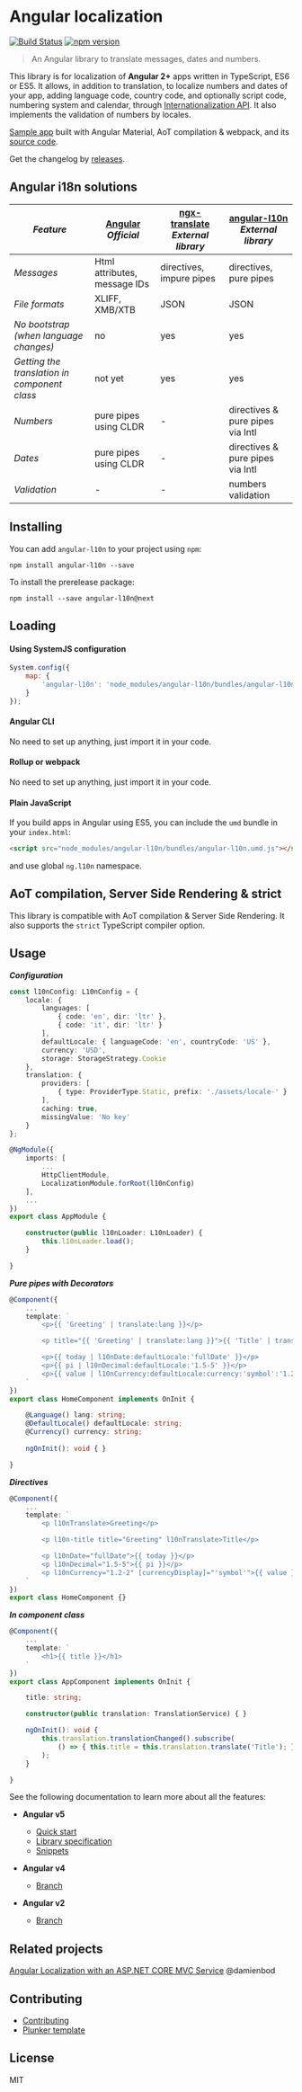 # Angular localization
[![Build Status](https://travis-ci.org/robisim74/angular-l10n.svg?branch=master)](https://travis-ci.org/robisim74/angular-l10n) [![npm version](https://badge.fury.io/js/angular-l10n.svg)](https://badge.fury.io/js/angular-l10n)
> An Angular library to translate messages, dates and numbers.

This library is for localization of **Angular 2+** apps written in TypeScript, ES6 or ES5. 
It allows, in addition to translation, to localize numbers and dates of your app, adding language code, country code, and optionally script code, numbering system and calendar, through [Internationalization API](https://developer.mozilla.org/en-US/docs/Web/JavaScript/Reference/Global_Objects/Intl). It also implements the validation of numbers by locales.

[Sample app](http://robisim74.github.io/angular-l10n-sample) built with Angular Material, AoT compilation & webpack, and its [source code](https://github.com/robisim74/angular-l10n-sample).

Get the changelog by [releases](https://github.com/robisim74/angular-l10n/releases).

## Angular i18n solutions
| _Feature_ | [Angular](https://angular.io/guide/i18n) _Official_ | [ngx-translate](https://github.com/ngx-translate/core) _External library_ | [angular-l10n](https://github.com/robisim74/angular-l10n/blob/master/doc/spec.md) _External library_ |
| --------- | ------------------------------------------------------------------------ | --------------------------------------------------------------------------- | ---------------------------------------------------------------------------------------------------- |
_Messages_ | Html attributes, message IDs | directives, impure pipes | directives, pure pipes
_File formats_ | XLIFF, XMB/XTB | JSON | JSON
_No bootstrap (when language changes)_ | no | yes | yes
_Getting the translation in component class_ | not yet | yes | yes
_Numbers_ | pure pipes using CLDR | - | directives & pure pipes via Intl
_Dates_ | pure pipes using CLDR | - | directives & pure pipes via Intl
_Validation_ | - | - | numbers validation

## Installing
You can add `angular-l10n` to your project using `npm`:
```Shell
npm install angular-l10n --save 
```
To install the prerelease package:
```Shell
npm install --save angular-l10n@next
```

## Loading
#### Using SystemJS configuration
```JavaScript
System.config({
    map: {
        'angular-l10n': 'node_modules/angular-l10n/bundles/angular-l10n.umd.js'
    }
});
```
#### Angular CLI
No need to set up anything, just import it in your code.
#### Rollup or webpack
No need to set up anything, just import it in your code.
#### Plain JavaScript
If you build apps in Angular using ES5, you can include the `umd` bundle in your `index.html`:
```Html
<script src="node_modules/angular-l10n/bundles/angular-l10n.umd.js"></script>
```
and use global `ng.l10n` namespace.

## AoT compilation, Server Side Rendering & strict
This library is compatible with AoT compilation & Server Side Rendering. It also supports the `strict` TypeScript compiler option.

## Usage
**_Configuration_**
```TypeScript
const l10nConfig: L10nConfig = {
    locale: {
        languages: [
            { code: 'en', dir: 'ltr' },
            { code: 'it', dir: 'ltr' }
        ],
        defaultLocale: { languageCode: 'en', countryCode: 'US' },
        currency: 'USD',
        storage: StorageStrategy.Cookie
    },
    translation: {
        providers: [
            { type: ProviderType.Static, prefix: './assets/locale-' }
        ],
        caching: true,
        missingValue: 'No key'
    }
};

@NgModule({
    imports: [
        ...
        HttpClientModule,
        LocalizationModule.forRoot(l10nConfig)
    ],
    ...
})
export class AppModule {

    constructor(public l10nLoader: L10nLoader) {
        this.l10nLoader.load();
    }

}
```
**_Pure pipes with Decorators_**
```TypeScript
@Component({
    ...
    template: `
        <p>{{ 'Greeting' | translate:lang }}</p>

        <p title="{{ 'Greeting' | translate:lang }}">{{ 'Title' | translate:lang }}</p>

        <p>{{ today | l10nDate:defaultLocale:'fullDate' }}</p>       
        <p>{{ pi | l10nDecimal:defaultLocale:'1.5-5' }}</p>
        <p>{{ value | l10nCurrency:defaultLocale:currency:'symbol':'1.2-2' }}</p>
    `
})
export class HomeComponent implements OnInit {

    @Language() lang: string;
    @DefaultLocale() defaultLocale: string;
    @Currency() currency: string;
    
    ngOnInit(): void { }

}
```
**_Directives_**
```TypeScript
@Component({
    ...
    template: `
        <p l10nTranslate>Greeting</p>

        <p l10n-title title="Greeting" l10nTranslate>Title</p>

        <p l10nDate="fullDate">{{ today }}</p>    
        <p l10nDecimal="1.5-5">{{ pi }}</p>
        <p l10nCurrency="1.2-2" [currencyDisplay]="'symbol'">{{ value }}</p>
    `
})
export class HomeComponent {}
```
**_In component class_**
```TypeScript
@Component({
    ...
    template: `
        <h1>{{ title }}</h1>
    `
})
export class AppComponent implements OnInit {

    title: string;

    constructor(public translation: TranslationService) { }

    ngOnInit(): void {
        this.translation.translationChanged().subscribe(
            () => { this.title = this.translation.translate('Title'); }
        );
    }

}
```
See the following documentation to learn more about all the features:

- **Angular v5**
    - [Quick start](https://github.com/robisim74/angular-l10n/blob/master/doc/quick-start.md)
    - [Library specification](https://github.com/robisim74/angular-l10n/blob/master/doc/spec.md)
    - [Snippets](https://github.com/robisim74/angular-l10n/wiki/Snippets)

- **Angular v4**
    - [Branch](https://github.com/robisim74/angular-l10n/tree/angular_v4)

- **Angular v2**
    - [Branch](https://github.com/robisim74/angular-l10n/tree/angular_v2)

## Related projects
[Angular Localization with an ASP.NET CORE MVC Service](https://damienbod.com/2016/04/29/angular-2-localization-with-an-asp-net-core-mvc-service/) @damienbod

## Contributing
- [Contributing](https://github.com/robisim74/angular-l10n/blob/master/CONTRIBUTING.md)
- [Plunker template](http://embed.plnkr.co/UdKFunQFnD3TOkXp2v06/)

## License
MIT

